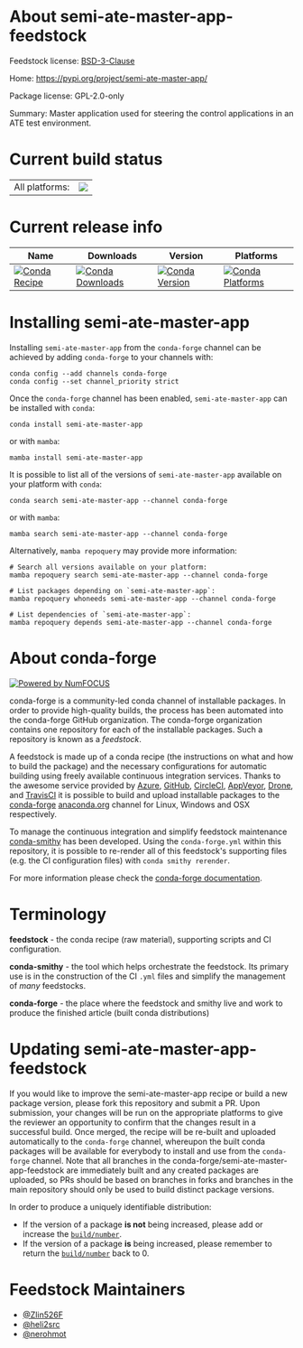 About semi-ate-master-app-feedstock
===================================

Feedstock license: [BSD-3-Clause](https://github.com/conda-forge/semi-ate-master-app-feedstock/blob/main/LICENSE.txt)

Home: https://pypi.org/project/semi-ate-master-app/

Package license: GPL-2.0-only

Summary: Master application used for steering the control applications in an ATE test environment.

Current build status
====================


<table><tr><td>All platforms:</td>
    <td>
      <a href="https://dev.azure.com/conda-forge/feedstock-builds/_build/latest?definitionId=16118&branchName=main">
        <img src="https://dev.azure.com/conda-forge/feedstock-builds/_apis/build/status/semi-ate-master-app-feedstock?branchName=main">
      </a>
    </td>
  </tr>
</table>

Current release info
====================

| Name | Downloads | Version | Platforms |
| --- | --- | --- | --- |
| [![Conda Recipe](https://img.shields.io/badge/recipe-semi--ate--master--app-green.svg)](https://anaconda.org/conda-forge/semi-ate-master-app) | [![Conda Downloads](https://img.shields.io/conda/dn/conda-forge/semi-ate-master-app.svg)](https://anaconda.org/conda-forge/semi-ate-master-app) | [![Conda Version](https://img.shields.io/conda/vn/conda-forge/semi-ate-master-app.svg)](https://anaconda.org/conda-forge/semi-ate-master-app) | [![Conda Platforms](https://img.shields.io/conda/pn/conda-forge/semi-ate-master-app.svg)](https://anaconda.org/conda-forge/semi-ate-master-app) |

Installing semi-ate-master-app
==============================

Installing `semi-ate-master-app` from the `conda-forge` channel can be achieved by adding `conda-forge` to your channels with:

```
conda config --add channels conda-forge
conda config --set channel_priority strict
```

Once the `conda-forge` channel has been enabled, `semi-ate-master-app` can be installed with `conda`:

```
conda install semi-ate-master-app
```

or with `mamba`:

```
mamba install semi-ate-master-app
```

It is possible to list all of the versions of `semi-ate-master-app` available on your platform with `conda`:

```
conda search semi-ate-master-app --channel conda-forge
```

or with `mamba`:

```
mamba search semi-ate-master-app --channel conda-forge
```

Alternatively, `mamba repoquery` may provide more information:

```
# Search all versions available on your platform:
mamba repoquery search semi-ate-master-app --channel conda-forge

# List packages depending on `semi-ate-master-app`:
mamba repoquery whoneeds semi-ate-master-app --channel conda-forge

# List dependencies of `semi-ate-master-app`:
mamba repoquery depends semi-ate-master-app --channel conda-forge
```


About conda-forge
=================

[![Powered by
NumFOCUS](https://img.shields.io/badge/powered%20by-NumFOCUS-orange.svg?style=flat&colorA=E1523D&colorB=007D8A)](https://numfocus.org)

conda-forge is a community-led conda channel of installable packages.
In order to provide high-quality builds, the process has been automated into the
conda-forge GitHub organization. The conda-forge organization contains one repository
for each of the installable packages. Such a repository is known as a *feedstock*.

A feedstock is made up of a conda recipe (the instructions on what and how to build
the package) and the necessary configurations for automatic building using freely
available continuous integration services. Thanks to the awesome service provided by
[Azure](https://azure.microsoft.com/en-us/services/devops/), [GitHub](https://github.com/),
[CircleCI](https://circleci.com/), [AppVeyor](https://www.appveyor.com/),
[Drone](https://cloud.drone.io/welcome), and [TravisCI](https://travis-ci.com/)
it is possible to build and upload installable packages to the
[conda-forge](https://anaconda.org/conda-forge) [anaconda.org](https://anaconda.org/)
channel for Linux, Windows and OSX respectively.

To manage the continuous integration and simplify feedstock maintenance
[conda-smithy](https://github.com/conda-forge/conda-smithy) has been developed.
Using the ``conda-forge.yml`` within this repository, it is possible to re-render all of
this feedstock's supporting files (e.g. the CI configuration files) with ``conda smithy rerender``.

For more information please check the [conda-forge documentation](https://conda-forge.org/docs/).

Terminology
===========

**feedstock** - the conda recipe (raw material), supporting scripts and CI configuration.

**conda-smithy** - the tool which helps orchestrate the feedstock.
                   Its primary use is in the construction of the CI ``.yml`` files
                   and simplify the management of *many* feedstocks.

**conda-forge** - the place where the feedstock and smithy live and work to
                  produce the finished article (built conda distributions)


Updating semi-ate-master-app-feedstock
======================================

If you would like to improve the semi-ate-master-app recipe or build a new
package version, please fork this repository and submit a PR. Upon submission,
your changes will be run on the appropriate platforms to give the reviewer an
opportunity to confirm that the changes result in a successful build. Once
merged, the recipe will be re-built and uploaded automatically to the
`conda-forge` channel, whereupon the built conda packages will be available for
everybody to install and use from the `conda-forge` channel.
Note that all branches in the conda-forge/semi-ate-master-app-feedstock are
immediately built and any created packages are uploaded, so PRs should be based
on branches in forks and branches in the main repository should only be used to
build distinct package versions.

In order to produce a uniquely identifiable distribution:
 * If the version of a package **is not** being increased, please add or increase
   the [``build/number``](https://docs.conda.io/projects/conda-build/en/latest/resources/define-metadata.html#build-number-and-string).
 * If the version of a package **is** being increased, please remember to return
   the [``build/number``](https://docs.conda.io/projects/conda-build/en/latest/resources/define-metadata.html#build-number-and-string)
   back to 0.

Feedstock Maintainers
=====================

* [@Zlin526F](https://github.com/Zlin526F/)
* [@heli2src](https://github.com/heli2src/)
* [@nerohmot](https://github.com/nerohmot/)

